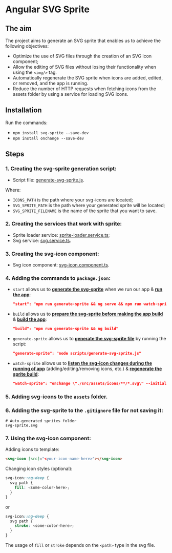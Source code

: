# Angular SVG Sprite

## The aim
The project aims to generate an SVG sprite that enables us to achieve the following objectives:

- Optimize the use of SVG files through the creation of an SVG icon component;
- Allow the editing of SVG files without losing their functionality when using the `<img/>` tag.
- Automatically regenerate the SVG sprite when icons are added, edited, or removed, and the app is running.
- Reduce the number of HTTP requests when fetching icons from the assets folder by using a service for loading SVG icons.

## Installation

Run the commands:
* `npm install svg-sprite --save-dev`
* `npm install onchange --save-dev`

## Steps
### 1. Creating the svg-sprite generation script:
- Script file: [generate-svg-sprite.js](scripts/generate-svg-sprite.js).

Where:
- `ICONS_PATH` is the path where your svg-icons are located;
- `SVG_SPRITE_PATH` is the path where your generated sprite will be located;
- `SVG_SPRITE_FILENAME` is the name of the sprite that you want to save.

### 2. Creating the services that work with sprite:
- Sprite loader service: [sprite-loader.service.ts](src/app/shared/services/sprite-loader/sprite-loader.service.ts);
- Svg service: [svg.service.ts](src/app/shared/services/svg/svg.service.ts).

### 3. Creating the svg-icon component:
- Svg icon component: [svg-icon.component.ts](src/app/shared/components/svg-icon/svg-icon.component.ts).

### 4. Adding the commands to `package.json`:
- `start` allows us to <ins>**generate the svg-sprite**</ins> when we run our app & <ins>**run the app**</ins>:
    ```json
    "start": "npm run generate-sprite && ng serve && npm run watch-sprite"
    ```

- `build` allows us to <ins>**prepare the svg-sprite before making the app build**</ins> & <ins>**build the app**</ins>:
    ```json
    "build": "npm run generate-sprite && ng build"
    ```

- `generate-sprite` allows us to <ins>**generate the svg-sprite file**</ins> by running the script:
    ```json
    "generate-sprite": "node scripts/generate-svg-sprite.js"
    ```

- `watch-sprite` allows us to <ins>**listen the svg-icon changes during the running of app**</ins> (adding/editing/removing icons, etc.) & <ins>**regenerate the sprite build**</ins>: 
    ```json
    "watch-sprite": "onchange \"./src/assets/icons/**/*.svg\" --initial --kill -- npm run generate-sprite"
    ```

### 5. Adding svg-icons to the `assets` folder.

### 6. Adding the svg-sprite to the `.gitignore` file for not saving it:
```gitignore
# Auto-generated sprites folder
svg-sprite.svg
```

### 7. Using the svg-icon component:
Adding icons to template:
```html
<svg-icon [src]="<your-icon-name-here>"></svg-icon>
```

Changing icon styles (optional):
```scss
svg-icon::ng-deep {
  svg path {
    fill: <some-color-here>;
  }
}
```
or
```scss
svg-icon::ng-deep {
  svg path {
    stroke: <some-color-here>;
  }
}
```

The usage of `fill` or `stroke` depends on the `<path>` type in the svg file.
